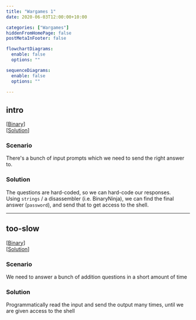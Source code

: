 ```yaml
---
title: "Wargames 1"
date: 2020-06-03T12:00:00+10:00

categories: ["Wargames"]
hiddenFromHomePage: false
postMetaInFooter: false

flowchartDiagrams:
  enable: false
  options: ""

sequenceDiagrams: 
  enable: false
  options: ""

---
```


## intro

[[Binary](https://github.com/featherbear/UNSW-COMP6447/raw/master/wargames/week1/intro)]  
[[Solution](https://github.com/featherbear/UNSW-COMP6447/raw/master/wargames/week1/solve_intro.py)]

### Scenario

There's a bunch of input prompts which we need to send the right answer to.

### Solution

The questions are hard-coded, so we can hard-code our responses.  
Using `strings` / a disassembler (i.e. BinaryNinja), we can find the final answer (`password`), and send that to get access to the shell.

---

## too-slow

[[Binary](https://github.com/featherbear/UNSW-COMP6447/raw/master/wargames/week1/too-slow)]  
[[Solution](https://github.com/featherbear/UNSW-COMP6447/raw/master/wargames/week1/solve_too-slow.py)]

### Scenario

We need to answer a bunch of addition questions in a short amount of time

### Solution

Programmatically read the input and send the output many times, until we are given access to the shell


